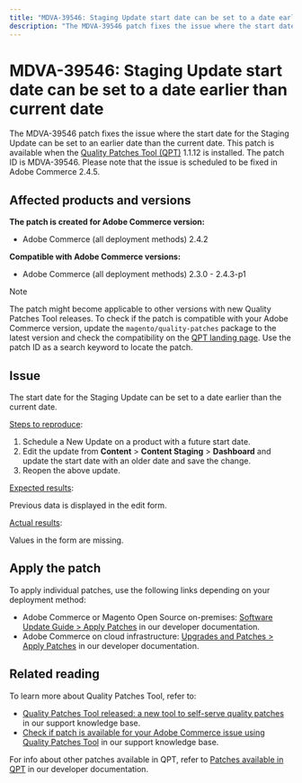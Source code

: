 ```yaml
---
title: "MDVA-39546: Staging Update start date can be set to a date earlier than current date"
description: "The MDVA-39546 patch fixes the issue where the start date for the Staging Update can be set to an earlier date than the current date. This patch is available when the [Quality Patches Tool (QPT)](https://experienceleague.adobe.com/docs/commerce-knowledge-base/kb/announcements/commerce-announcements/magento-quality-patches-released-new-tool-to-self-serve-quality-patches.html) 1.1.12 is installed. The patch ID is MDVA-39546. Please note that the issue is scheduled to be fixed in Adobe Commerce 2.4.5."
---
```


# MDVA-39546: Staging Update start date can be set to a date earlier than current date

The MDVA-39546 patch fixes the issue where the start date for the Staging Update can be set to an earlier date than the current date. This patch is available when the [Quality Patches Tool (QPT)](https://experienceleague.adobe.com/docs/commerce-knowledge-base/kb/announcements/commerce-announcements/magento-quality-patches-released-new-tool-to-self-serve-quality-patches.html) 1.1.12 is installed. The patch ID is MDVA-39546. Please note that the issue is scheduled to be fixed in Adobe Commerce 2.4.5.

## Affected products and versions

**The patch is created for Adobe Commerce version:**

* Adobe Commerce (all deployment methods) 2.4.2

**Compatible with Adobe Commerce versions:**

* Adobe Commerce (all deployment methods) 2.3.0 - 2.4.3-p1

>[!NOTE]
>
>The patch might become applicable to other versions with new Quality Patches Tool releases. To check if the patch is compatible with your Adobe Commerce version, update the `magento/quality-patches` package to the latest version and check the compatibility on the [QPT landing page](https://devdocs.magento.com/quality-patches/tool.html#patch-grid). Use the patch ID as a search keyword to locate the patch.

## Issue

The start date for the Staging Update can be set to a date earlier than the current date.

<u>Steps to reproduce</u>:

1. Schedule a New Update on a product with a future start date.
1. Edit the update from **Content** > **Content Staging** > **Dashboard** and update the start date with an older date and save the change.
1. Reopen the above update.

<u>Expected results</u>:

Previous data is displayed in the edit form.

<u>Actual results</u>:

Values in the form are missing.

## Apply the patch

To apply individual patches, use the following links depending on your deployment method:

* Adobe Commerce or Magento Open Source on-premises: [Software Update Guide > Apply Patches](https://devdocs.magento.com/guides/v2.4/comp-mgr/patching/mqp.html) in our developer documentation.
* Adobe Commerce on cloud infrastructure: [Upgrades and Patches > Apply Patches](https://devdocs.magento.com/cloud/project/project-patch.html) in our developer documentation.

## Related reading

To learn more about Quality Patches Tool, refer to:

* [Quality Patches Tool released: a new tool to self-serve quality patches](https://experienceleague.adobe.com/docs/commerce-knowledge-base/kb/announcements/commerce-announcements/magento-quality-patches-released-new-tool-to-self-serve-quality-patches.html) in our support knowledge base.
* [Check if patch is available for your Adobe Commerce issue using Quality Patches Tool](https://support.magento.com/hc/en-us/articles/360047125252) in our support knowledge base.

For info about other patches available in QPT, refer to [Patches available in QPT](https://devdocs.magento.com/quality-patches/tool.html#patch-grid) in our developer documentation.